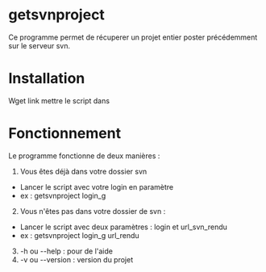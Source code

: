 # getsvnproject
Ce programme permet de récuperer un projet entier poster précédemment sur le serveur svn.

# Installation
Wget link
mettre le script dans 

# Fonctionnement
Le programme fonctionne de deux manières :
1. Vous êtes déjà dans votre dossier svn
* Lancer le script avec votre login en paramètre 
* ex : getsvnproject login_g
2. Vous n'êtes pas dans votre dossier de svn :
* Lancer le script avec deux paramètres : login et url_svn_rendu
* ex : getsvnproject login_g url_rendu
3. -h ou --help : pour de l'aide
4. -v ou --version : version du projet
